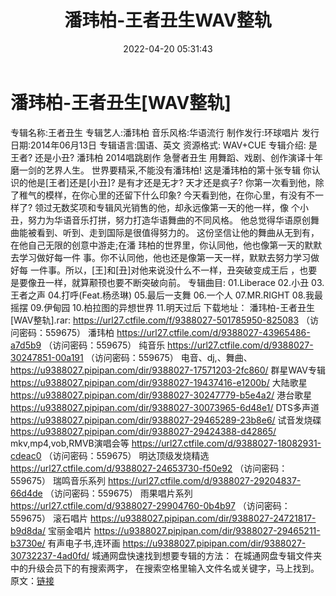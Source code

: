 ﻿---
title: 潘玮柏-王者丑生WAV整轨
date: 2022-04-20 05:31:43
categories: WAV车载音乐、镜像
tags: 国语流行
---
# 潘玮柏-王者丑生[WAV整轨]

专辑名称:王者丑生
专辑艺人:潘玮柏
音乐风格:华语流行
制作发行:环球唱片
发行日期:2014年06月13日
专辑语言:国语、英文
资源格式:
WAV+CUE
专辑介绍:
是王者?
还是小丑?
潘玮柏
2014唱跳剧作 急謦者丑生
用舞蹈、戏剧、创作演译十年磨一剑的艺界人生。
世界要精采,不能没有潘玮柏!
这是潘玮柏的第十张专辑
你认识的他是[王者]还是[小丑]?
是有才还是无才?
天才还是疯子?
你第一次看到他，除了稚气的模样，在你心里的还留下什么印象?
今天看到他，在你心里，有没有不一样了?
领过无数奖项和专辑风光销售的他，却永远像第一天的他一样，像
个小丑，努力为华语音乐打拼，努力打造华语舞曲的不同风格。
他总觉得华语原创舞曲能被看到、听到、走到国际是很值得努力的。
这份坚信让他的舞曲从无到有，在他自己无限的创意中游走;在潘
玮柏的世界里，你认同他，他也像第一天的默默去学习做好每一件
事。你不认同他，他也还是像第一天一样，默默去努力学习做好每
一件事。所以，[王]和[丑]对他来说没什么不一样，丑突破变成王后
，也要是要像丑一样，就算颟顸也要不断突破向前。
专辑曲目:
01.Liberace
02.小丑
03.王者之声
04.打呼(Feat.杨丞琳)
05.最后一支舞
06.一个人
07.MR.RIGHT
08.我最摇摆
09.伊甸园
10.柏拉图的异想世界
11.明天过后
下载地址：
潘玮柏-王者丑生[WAV整轨].rar: https://url27.ctfile.com/f/9388027-501785950-825083
（访问密码：559675）
潘玮柏
https://url27.ctfile.com/d/9388027-43965486-a7d5b9
（访问密码：559675）
纯音乐
https://url27.ctfile.com/d/9388027-30247851-00a191
（访问密码：559675）
电音、dj,、舞曲、
https://u9388027.pipipan.com/dir/9388027-17571203-2fc860/
群星WAV专辑
https://u9388027.pipipan.com/dir/9388027-19437416-e1200b/
大陆歌星
https://u9388027.pipipan.com/dir/9388027-30247779-b5e4a2/
港台歌星
https://u9388027.pipipan.com/dir/9388027-30073965-6d48e1/
DTS多声道
https://u9388027.pipipan.com/dir/9388027-29465289-23b8e6/
试音发烧碟
https://u9388027.pipipan.com/dir/9388027-29424388-d42865/
mkv,mp4,vob,RMVB演唱会等
https://url27.ctfile.com/d/9388027-18082931-cdeac0
（访问密码：559675）
明达顶级发烧精选
https://url27.ctfile.com/d/9388027-24653730-f50e92
（访问密码：559675）
瑞鸣音乐系列
https://url27.ctfile.com/d/9388027-29204837-66d4de
（访问密码：559675）
雨果唱片系列
https://url27.ctfile.com/d/9388027-29904760-0b4b97
（访问密码：559675）
滚石唱片
https://u9388027.pipipan.com/dir/9388027-24721817-b9d8da/
宝丽金唱片
https://u9388027.pipipan.com/dir/9388027-29465211-b3730e/
有声电子书,连环画
https://u9388027.pipipan.com/dir/9388027-30732237-4ad0fd/
城通网盘快速找到想要专辑的方法：
在城通网盘专辑文件夹中的升级会员下的有搜索两字，
在搜索空格里输入文件名或关键字，马上找到。
原文：[链接](https://blog.sina.com.cn/s/blog_1647c7e7601030wr7.html)